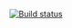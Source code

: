 [![Build status](https://ci.appveyor.com/api/projects/status/puavmyrei7sfs7r8/branch/master?svg=true)](https://ci.appveyor.com/project/lucky-999/ahj-hw-1/branch/master)